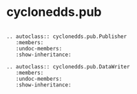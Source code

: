 # cyclonedds.pub

```{eval-rst}

.. autoclass:: cyclonedds.pub.Publisher
   :members:
   :undoc-members:
   :show-inheritance:

.. autoclass:: cyclonedds.pub.DataWriter
   :members:
   :undoc-members:
   :show-inheritance:

```
